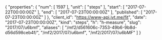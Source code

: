 {
  "properties": {
    "num": [
      1597
    ],
    "unit": [
      "steps"
    ],
    "start": [
      "2017-07-22T00:00:00Z"
    ],
    "end": [
      "2017-07-23T00:00:00Z"
    ],
    "published": [
      "2017-07-23T00:00:00Z"
    ]
  },
  "client_id": "https://www-api.jvt.me/fit",
  "date": "2017-07-23T00:00:00Z",
  "kind": "steps",
  "h": "h-measure",
  "slug": "2017/07/u6bmf",
  "aliases": [
    "/mf2/d561606c-7353-49b6-9b8d-d56d598ceb4f/",
    "/mf2/2017/07/u6bmf",
    "/mf2/2017/07/u6bMF"
  ]
}
